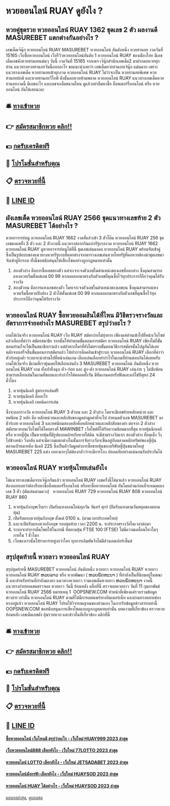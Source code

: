 # หวยออนไลน์ RUAY ดูยังไง ?
## หวยคู่ชุดรวย หวยออนไลน์ RUAY 1362 ชุดเลข 2 ตัว ผลงานดี MASUREBET แตกต่างกันอย่างไร ?
เลขเด็ดเจ๊นุ๊ก หวยออนไลน์ RUAY MASUREBET หวยออนไลน์ อันดับหนึ่ง หวยฮานอย งวดวันที่ 15165
เว็บซื้อหวยออนไลน์ เว็บรีวิวหวยออนไลน์อันดับ 1 หวยออนไลน์ RUAY ของเมืองไทย มีเลขเด็ดเลขดังหวยฮานอยแม่นๆ วันนี้ งวดวันที่ 15165 จากเพจ เจ๊นุ๊กสำนักเลขเด็ด2 มาฝากคอหวยทุกท่าน แนวทางหวยฮานอยวันนี้ออกอะไร ขอแนะนำเลยว่า เลขเด็ดหวยฮานอยเจ้นุ๊ก แม่นมาก เพราะแนวทางเลขเด็ด หวยฮานอยเข้าทุกงวด หวยออนไลน์ RUAY ไม่ว่าจะเป็น หวยฮานอยพิเศษ หวยฮานอยปกติ และหวยฮานอยวีไอพี ดังนั้นคอหวยห้ามพลาด หวยออนไลน์ RUAY แนวทางเลขเด็ดหวยฮานอยงวดนี้ มีเลขอะไร และเลขจะเด็ดขนาดไหน ดูแล้วอย่าลืมหาซื้อ ล็อตเตอร์รี่ออนไลน์ หรือ หวยออนไลน์ กันได้เลยนะคะ

## 🛎 [ทางเข้าหวย](https://bit.ly/3BG5bNw)
## 👉 [สมัครสมาชิกหวย คลิก!!](https://bit.ly/3BG5bNw)
## 💵 [กดรับเครดิตฟรี](https://bit.ly/3C3mvgS)
## 👑 [โปรโมชั่นสำหรับตุณ](https://bit.ly/3C3mvgS)
## 📋 [ตรวจหวยที่นี้](https://bit.ly/3C3mvgS)
## 📱 [LINE ID](https://bit.ly/3C3mvgS)

## ผังเลขเด็ด หวยออนไลน์ RUAY 2566 ชุดแนวทางเลขท้าย 2 ตัว MASUREBET ได้อย่างไร ?
หวยอาจารย์หนู หวยออนไลน์ RUAY 1662 งวดที่แล้วเข้า 3 ตัวโต๊ด หวยออนไลน์ RUAY 256 ชุดเลขมงคลทั้ง 3 ตัว และ 2 ตัวงวดนี้ แนวทางสลากกินแบ่งรัฐบาลงวด หวยออนไลน์ RUAY 1662 หวยออนไลน์ RUAY ดูหวยอาจารย์หนูได้ที่นี่ ชุดเลขเด่นมงคล หวยออนไลน์ RUAY พร้อมจับเข้าคู่ ซึ่งเป็นรูปแบบของแนวทางหวยรัฐบาลที่แตกต่างจากตารางเลขเด่นหวยไทยรัฐที่คอหวยต้องนำชุดเลขมาจับเข้าคู่อีกรอบ ทั้งนี้ขอสนับสนุนให้เสี่ยงโชคอย่างถูกกฎหมายเท่านั้น
1. สองตัวล่าง คือการซื้อเลขสองตัว แต่จะเจาะจงตัวเลขในตำแหน่งของเลขที่ออกล่าง ซึ่งคุณสามารถแทงหวยเริ่มตั้งแต่เลข 00 99 หากผลออกมาตรงกับตัวเลขที่คุณซื้อไว้ทุกประการก็ถือว่าคุณได้รับรางวัล
2. สองตัวบน คือการแทงเลขสองตัว โดยเจาะจงตัวเลขในตำแหน่งของเลขบน ซึ่งคุณสามารถแทงหวยเริ่มซื้อหวยปิงปอง 2 ตัวได้ตั้งแต่เลข 00 99 หากผลออกมาตรงกับตัวเลขที่คุณซื้อไว้ทุกประการก็ถือว่าคุณได้รับรางวัล

## หวยออนไลน์ RUAY ซื้อหวยออมสินได้ที่ไหน มีวิธีตรวจรางวัลและอัตราการจ่ายอย่างไร MASUREBET สรุปว่าอะไร ?
เกมได้เงินจริง หวยออนไลน์ RUAY เว็บ RUAY สมัครง่ายไม่ยุ่งยาก เพียงแค่ท่านเข้าไปที่หน้าเว็บไซต์แล้วเลือกที่คำว่า สมัครสมาชิก จากนั้นให้ทำตามขั้นตอนการสมัคร หวยออนไลน์ RUAY เพียงไม่กี่ขั้นตอนท่านก็จะได้เป็นสมาชิกเราแล้ว แต่ถ้าหากใครที่ยังไม่ทราบขั้นตอนวิธีการสมัครนั้นไปดูกันได้เลย
หลักจากเสร็จสิ้นขั้นตอนการสมัครแล้ว ให้ทำการล็อคอินเข้าสู่ระบบ หวยออนไลน์ RUAY เลือกที่คำว่า หัวก้อยสูงต่ำ ระบบจะนำท่านไปที่หน้าเล่นเกม เลือกเล่นเลือกทำกำไรในเกมที่ท่านชอบกันได้เลยครับ
เกมได้เงินจริง มีเกมที่เราคุ้นเคยให้เลือกเล่นถึง 3 MASUREBET หวยออนไลน์ อันดับหนึ่ง หวยออนไลน์ RUAY เกม ทั้งเป่ายิ้งฉุบ หัว-ก้อย และ สูง-ต่ำ หวยออนไลน์ RUAY เล่นง่าย ๆ ไม่ซับซ้อน สามารถเลือกเล่นในเกมที่ชอบและทำกำไรได้ตลอดทั้งวัน มีทีมงานคอยรับฟังและแก้ไขปัญหา 24 ชั่วโมง
1. หวยหุ้นนิเคอิ สูตรการเล่นฟรี
2. หวยหุ้นนิเคอิ คืออะไร
3. หวยหุ้นนิเคอิ เทคนิคการเล่น

ซึ่งจะออกรางวัล หวยออนไลน์ RUAY 3 ตัวบน และ 2 ตัวล่าง โดยจะมีเลขท้ายหลักหน่วย และทศนิยม 2 หลัก คือ หลักหน่วยและหลักสิบของมูลค่ามูลค่าที่จะไป กำหนดตัวเลข MASUREBET มาชัวร์เบท หวยออนไลน์ 3 และทศนิยมสองหลักคือหลักหน่วยและหลักสิบของค่า ต่อจาก 2 ตัวล่าง สมัครหวยบนเว็บไซต์ได้โดยตรงที่ MAWINBET เว็บโชต์ที่ได้รับความนิยมมากที่สุด
หวยหุ้นนิกเคอิ หรือ หวยญี่ปุ่น เป็นหวยหุ้นที่มีรูปแบบคล้ายกับหวยใต้ดิน จะมีสามรางวัลแรก สองตัวล่าง ท็อดเต็ง วิ่งไปข้างหน้า วิ่งกลับ แต่จะมีความแตกต่างในนั้นการจับรางวัลจะขึ้นอยู่กับตลาดหลักทรัพย์ของญี่ปุ่น ตลาดเป้าหมายคือ นิเคอิ 225 ซึ่งเป็นตัววัดมูลค่าการซื้อขายหุ้นของบริษัทญี่ปุ่นขนาดใหญ่ MASUREBET 225 แห่ง เยอะมากๆไม่ต้องกลัวว่าจะมีการโกง ปลอดภัยอย่างแน่นอนรับประกันได้

## หวยออนไลน์ RUAY หวยหุ้นไทยเล่นยังไง
ได้แนวทางเลขเด็ดจากเจ๊นุ๊กกันแล้ว หวยออนไลน์ RUAY เลขครั้งนี้ได้มาแล้ว หวยออนไลน์ RUAY ต้องบอกเลยว่าต้องรีบหาซื้อล็อตเตอร์รี่ออนไลน์ หรือหาซื้อหวยออนไลน์ กันโดยด่วนก่อนที่จะหมดแผง
เลข 3 ตัว (ตัดเล่นตามดวง)   หวยออนไลน์ RUAY 729 หวยออนไลน์ RUAY 808 หวยออนไลน์ RUAY 860
1. หวยหุ้นอังกฤษเว็บเรา เปิดรับแทงออนไลน์ทุกวัน จันทร์ ศุกร์ (ปิดรับแทงตามวันหยุดของตลาดหุ้น)
2. เปิดรับแทงหวยหุ้นอังกฤษ ตั้งแต่ 0100 น. (ตามเวลาประเทศไทย)
3. และจะปิดรับแทงหวยอังกฤษ รอบสุดท้าย เวลา 2200 น. จะประกาศรางวัลในเวลาต่อมา
4. ระบบจะทำการคืนโพยให้ในกรณี ที่ตลาดหุ้น FTSE 100 (FTSE) ไม่มีความเคลื่อนไหวใดๆ ภายใน 1 ชั่วโมง
5. เว็บของเรานั้นให้ราคาจ่ายสูงกว่าใคร ทุกการเดิมพันจึงไม่มีส่วนลดเปอร์เซ็นต์

## สรุปสุดท้ายนี้ หวยลาว หวยออนไลน์ RUAY
สรุปสุดท้ายนี้ MASUREBET หวยออนไลน์ อันดับหนึ่ง หวยลาว หวยออนไลน์ RUAY หวยลาว หวยออนไลน์ RUAY ຫວຍລາວ หรือ หวยพัฒนา ( ຫວຍພັດທະນາ ) ที่กำลังเป็นที่นิยมอยู่ในขณะนี้ และสำหรับท่านที่กำลังมองหา แนวทางหวยลาว รวมเลขเด็ดหวยลาว ຫວຍພັດທະນາ งวดนี้
 แนวทางถ่ายทอดสดตรวจผล หวยลาว วันนี้ ย้อนหลัง คลิ๊กที่นี่ 
ตรวจผลหวยลาว วันที่ 11 กุมภาพันธ์ หวยออนไลน์ RUAY 2566
หมายเหตุ 1  OOPSNEW.COM ทำหน้าที่เพียงแค่รวบรวมข้อมูล ข่าวสาร เท่านั้น หวยออนไลน์ RUAY ตามที่ได้มีการเผยแพร่ทางอินเตอร์เน็ท และผ่านทางหลายช่องทางอยู่แล้ว หวยออนไลน์ RUAY โปรดใช้วิจารณญาณของท่านเอง ในการรับข้อมูลข่าวสารเหล่านี้ OOPSNEW.COM ขอสนับสนุนการเสี่ยงโชคแบบถูกกฎหมายเท่านั้น
บทความที่เกี่ยวข้อง
ตรวจหวยย้อนหลัง เลขเด็ดเลขดัง ลุ้นรวยหวย และข่าวอื่นที่เกี่ยวข้อง คลิกที่นี่

## 🛎 [ทางเข้าหวย](https://bit.ly/3BG5bNw)
## 👉 [สมัครสมาชิกหวย คลิก!!](https://bit.ly/3BG5bNw)
## 💵 [กดรับเครดิตฟรี](https://bit.ly/3C3mvgS)
## 👑 [โปรโมชั่นสำหรับตุณ](https://bit.ly/3C3mvgS)
## 📋 [ตรวจหวยที่นี้](https://bit.ly/3C3mvgS)
## 📱 [LINE ID](https://bit.ly/3C3mvgS)

#### [ซื้อหวยออนไลน์ เว็บไหนดี สรุปว่าอะไร - เว็บใหม่ HUAY999 2023 ล่าสุด](https://atom.io/themes/ซื้อหวยออนไลน์%20เว็บไหนดี%20สรุปว่าอะไร%20-%20เว็บใหม่%20huay999%202023%20ล่าสุด)
#### [เว็บหวยออนไลน์888 เลือกยังไง - เว็บใหม่ 77LOTTO 2023 ล่าสุด](https://atom.io/themes/เว็บหวยออนไลน์888%20เลือกยังไง%20-%20เว็บใหม่%2077lotto%202023%20ล่าสุด)
#### [หวยออนไลน์ LOTTO เลือกยังไง - เว็บใหม่ JETSADABET 2023 ล่าสุด](https://atom.io/themes/หวยออนไลน์%20lotto%20เลือกยังไง%20-%20เว็บใหม่%20jetsadabet%202023%20ล่าสุด)
#### [หวยออนไลน์มังกรฟ้า เลือกยังไง - เว็บใหม่ HUAYSOD 2023 ล่าสุด](https://atom.io/themes/หวยออนไลน์มังกรฟ้า%20เลือกยังไง%20-%20เว็บใหม่%20huaysod%202023%20ล่าสุด)
#### [หวยออนไลน์ HUAY ได้อย่างไร - เว็บใหม่ HUAYSOD 2023 ล่าสุด](https://atom.io/themes/หวยออนไลน์%20huay%20ได้อย่างไร%20-%20เว็บใหม่%20huaysod%202023%20ล่าสุด)

[ผลบอลล่าสุด](https://siamsport.tv "ผลบอลล่าสุด"), [ดูบอลสด](https://siamsport.tv/ดูบอลสด "ดูบอลสด")